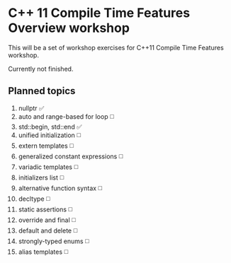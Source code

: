 # C++ 11 Compile Time Features Overview workshop

This will be a set of workshop exercises for C++11 Compile Time Features workshop.

Currently not finished.

## Planned topics

1. nullptr :white_check_mark:
2. auto and range-based for loop :white_medium_square:
3. std::begin, std::end :white_check_mark:
4. unified initialization :white_medium_square:
5. extern templates :white_medium_square:
6. generalized constant expressions :white_medium_square:
7. variadic templates :white_medium_square:
8. initializers list :white_medium_square:
9. alternative function syntax :white_medium_square:
10. decltype :white_medium_square:
11. static assertions :white_medium_square:
12. override and final :white_medium_square:
13. default and delete :white_medium_square:
14. strongly-typed enums :white_medium_square:
15. alias templates :white_medium_square:
